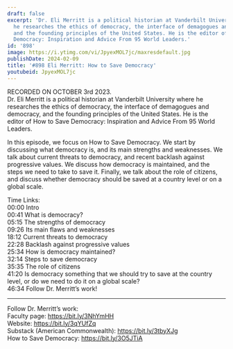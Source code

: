 ```yaml
---
draft: false
excerpt: 'Dr. Eli Merritt is a political historian at Vanderbilt University where
  he researches the ethics of democracy, the interface of demagogues and democracy,
  and the founding principles of the United States. He is the editor of How to Save
  Democracy: Inspiration and Advice From 95 World Leaders.'
id: '898'
image: https://i.ytimg.com/vi/JpyexMOL7jc/maxresdefault.jpg
publishDate: 2024-02-09
title: '#898 Eli Merritt: How to Save Democracy'
youtubeid: JpyexMOL7jc
---
```

<div class="timelinks">

RECORDED ON OCTOBER 3rd 2023.  
Dr. Eli Merritt is a political historian at Vanderbilt University where he researches the ethics of democracy, the interface of demagogues and democracy, and the founding principles of the United States. He is the editor of How to Save Democracy: Inspiration and Advice From 95 World Leaders.

In this episode, we focus on How to Save Democracy. We start by discussing what democracy is, and its main strengths and weaknesses. We talk about current threats to democracy, and recent backlash against progressive values. We discuss how democracy is maintained, and the steps we need to take to save it. Finally, we talk about the role of citizens, and discuss whether democracy should be saved at a country level or on a global scale.

Time Links:  
<time>00:00</time> Intro  
<time>00:41</time> What is democracy?  
<time>05:15</time> The strengths of democracy  
<time>09:26</time> Its main flaws and weaknesses  
<time>18:12</time> Current threats to democracy  
<time>22:28</time> Backlash against progressive values  
<time>25:34</time> How is democracy maintained?  
<time>32:14</time> Steps to save democracy  
<time>35:35</time> The role of citizens  
<time>41:20</time> Is democracy something that we should try to save at the country level, or do we need to do it on a global scale?  
<time>46:34</time> Follow Dr. Merritt’s work!

---

Follow Dr. Merritt’s work:  
Faculty page: https://bit.ly/3NhYmHH  
Website: https://bit.ly/3qYUfZq  
Substack (American Commonwealth): https://bit.ly/3tbyXJg  
How to Save Democracy: https://bit.ly/3O5JTiA
</div>

